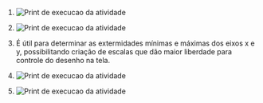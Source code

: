 1. ![Print de execucao da atividade](/prints/print1.png)

2. ![Print de execucao da atividade](/prints/print2.png)

3. É útil para determinar as extermidades mínimas e máximas dos eixos x e y, possibilitando criação de escalas que dão maior liberdade para controle do desenho na tela.

4.  ![Print de execucao da atividade](/prints/print3.png)

5.  ![Print de execucao da atividade](/prints/print4.png)


